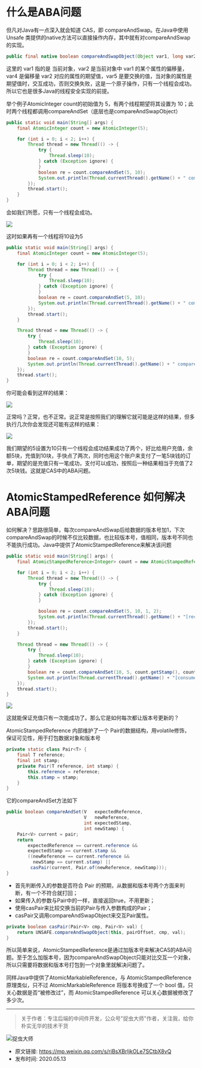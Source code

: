 # 什么是ABA问题
但凡对Java有一点深入就会知道 CAS，即 compareAndSwap。在Java中使用 Unsafe 类提供的native方法可以直接操作内存，其中就有对compareAndSwap的实现。

```java
public final native boolean compareAndSwapObject(Object var1, long var2, Object var4, Object var5);
```

这里的 var1 指的是 当前对象，var2 是当前对象中 var1 的某个属性的偏移量，var4 是偏移量 var2 对应的属性的期望值，var5 是要交换的值，当对象的属性是期望值时，交互成功，否则交换失败，这是一个原子操作，只有一个线程会成功。所以它也是很多Java的线程安全实现的前提。

举个例子AtomicInteger count的初始值为 5，有两个线程期望将其设置为 10；此时两个线程都调用compareAndSet（底层也是compareAndSwapObject）

```java
public static void main(String[] args) {
    final AtomicInteger count = new AtomicInteger(5);

    for (int i = 0; i < 2; i++) {
        Thread thread = new Thread(() -> {
            try {
                Thread.sleep(10);
            } catch (Exception ignore) {
            }
            boolean re = count.compareAndSet(5, 10);
            System.out.println(Thread.currentThread().getName() + " compareAndSet " + re);
        });
        thread.start();
    }
}
```
会如我们所愿，只有一个线程会成功。

![](img1.jpg)

这时如果再有一个线程将10设为5

```java
public static void main(String[] args) {
    final AtomicInteger count = new AtomicInteger(5);

    for (int i = 0; i < 2; i++) {
        Thread thread = new Thread(() -> {
            try {
                Thread.sleep(10);
            } catch (Exception ignore) {
            }
            boolean re = count.compareAndSet(5, 10);
            System.out.println(Thread.currentThread().getName() + " compareAndSet " + re);
        });
        thread.start();
    }

    Thread thread = new Thread(() -> {
        try {
            Thread.sleep(10);
        } catch (Exception ignore) {
        }
        boolean re = count.compareAndSet(10, 5);
        System.out.println(Thread.currentThread().getName() + " compareAndSet " + re);
    });
    thread.start();
}
```
你可能会看到这样的结果：

![](img2.jpg)

正常吗？正常，也不正常。说正常是按照我们的理解它就可能是这样的结果，但多执行几次你会发现还可能有这样的结果：

![](img3.jpg)

我们期望的5设置为10只有一个线程会成功结果成功了两个，好比给用户充值，余额5块，充值到10块，手快点了两次，同时也用这个账户来支付了一笔5块钱的订单，期望的是充值只有一笔成功，支付可以成功，按照后一种结果相当于充值了2次5块钱。这就是CAS中的ABA问题。

# AtomicStampedReference 如何解决ABA问题

如何解决？思路很简单，每次compareAndSwap后给数据的版本号加1，下次compareAndSwap的时候不仅比较数据，也比较版本号，值相同，版本号不同也不能执行成功。Java中提供了AtomicStampedReference来解决该问题

```java
public static void main(String[] args) {
    final AtomicStampedReference<Integer> count = new AtomicStampedReference<>(5, 1);

    for (int i = 0; i < 2; i++) {
        Thread thread = new Thread(() -> {
            try {
                Thread.sleep(10);
            } catch (Exception ignore) {
            }

            boolean re = count.compareAndSet(5, 10, 1, 2);
            System.out.println(Thread.currentThread().getName() + "[recharge] compareAndSet " + re);
        });
        thread.start();
    }

    Thread thread = new Thread(() -> {
        try {
            Thread.sleep(10);
        } catch (Exception ignore) {
        }
        boolean re = count.compareAndSet(10, 5, count.getStamp(), count.getStamp() + 1);
        System.out.println(Thread.currentThread().getName() + "[consume] compareAndSet " + re);
    });
    thread.start();
}
```
![](img4.jpg)

这就能保证充值只有一次能成功了。那么它是如何每次都让版本号更新的？

AtomicStampedReference 内部维护了一个 Pair的数据结构，用volatile修饰，保证可见性，用于打包数据对象和版本号

```java
private static class Pair<T> {
    final T reference;
    final int stamp;
    private Pair(T reference, int stamp) {
        this.reference = reference;
        this.stamp = stamp;
    }
}
```
它的compareAndSet方法如下

```java
public boolean compareAndSet(V   expectedReference,
                             V   newReference,
                             int expectedStamp,
                             int newStamp) {
    Pair<V> current = pair;
    return
        expectedReference == current.reference &&
        expectedStamp == current.stamp &&
        ((newReference == current.reference &&
          newStamp == current.stamp) ||
         casPair(current, Pair.of(newReference, newStamp)));
}
```

- 首先判断传入的参数是否符合 Pair 的预期，从数据和版本号两个方面来判断，有一个不符合就打回；
- 如果传入的参数与Pair中的一样，直接返回true，不用更新；
- 使用casPair来比较交换当前的Pair与传入参数构成的Pair；
- casPair又调用compareAndSwapObject来交互Pair属性。

```java
private boolean casPair(Pair<V> cmp, Pair<V> val) {
    return UNSAFE.compareAndSwapObject(this, pairOffset, cmp, val);
}
```

所以简单来说，AtomicStampedReference是通过加版本号来解决CAS的ABA问题。至于怎么加版本号，因为compareAndSwapObject只能对比交互一个对象，所以只需要将数据和版本号打包到一个对象里就解决问题了。

同样Java中提供了AtomicMarkableReference，与 AtomicStampedReference 原理类似，只不过 AtomicMarkableReference 将版本号换成了一个 bool 值，只关心数据是否“被修改过”，而 AtomicStampedReference 可以关心数据被修改了多少次。

---

> 关于作者：专注后端的中间件开发，公众号"捉虫大师"作者，关注我，给你朴实无华的技术干货

![捉虫大师](../../qrcode_small.jpg)

- 原文链接: https://mp.weixin.qq.com/s/riBsXBrIjkOLe7SCtbX8vQ
- 发布时间: 2020.05.13


